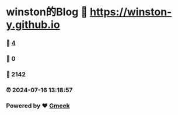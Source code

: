 # winston的Blog :link: https://winston-y.github.io 
### :page_facing_up: [4](https://winston-y.github.io/tag.html) 
### :speech_balloon: 0 
### :hibiscus: 2142 
### :alarm_clock: 2024-07-16 13:18:57 
### Powered by :heart: [Gmeek](https://github.com/Meekdai/Gmeek)
